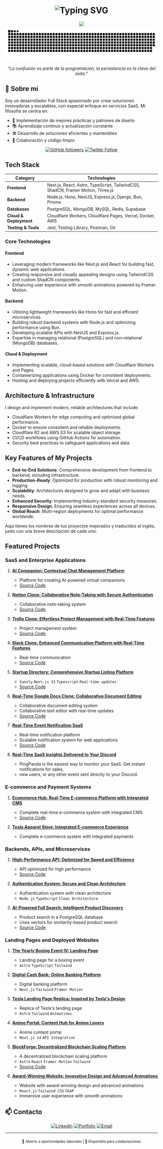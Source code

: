 # <div align="center">

<h1 align="center">
  <img src="https://readme-typing-svg.demolab.com?font=Fira+Code&weight=600&size=35&pause=1000&color=FFFFFF&background=000000&center=true&vCenter=true&random=false&width=1000&height=100&lines=Franko+Barrera;Full+Stack+Developer+%26+Software+Architect;Building+Modern+%26+Scalable+Solutions" alt="Typing SVG" />
</h1>

<div align="center">
  <img src="https://user-images.githubusercontent.com/73097560/115834477-dbab4500-a447-11eb-908a-139a6edaec5c.gif">
</div>

<div align="center">
  <img src="/grid-snake.svg" alt="snake" />
</div>

<div align="center">
  <p><em>"La confusión es parte de la programación, la persistencia es la clave del éxito."</em></p>
</div>

## 🚀 Sobre mí

Soy un desarrollador Full Stack apasionado por crear soluciones innovadoras y escalables, con especial enfoque en servicios SaaS. Mi filosofía se centra en:

- 🎯 Implementación de mejores prácticas y patrones de diseño
- 📚 Aprendizaje continuo y actualización constante
- 🛠️ Desarrollo de soluciones eficientes y mantenibles
- 🤝 Colaboración y código limpio

<div align="center">

[![GitHub followers](https://img.shields.io/github/followers/Lostovayne?style=social)](https://github.com/Lostovayne)
[![Twitter Follow](https://img.shields.io/twitter/follow/Play10Never?style=social)]([https://x.com/Play10Never])

</div>


## Tech Stack

| **Category**       | **Technologies**                                                                                                           |
|---------------------|---------------------------------------------------------------------------------------------------------------------------|
| **Frontend**        | Next.js, React, Astro, TypeScript, TailwindCSS, ShadCN, Framer Motion, Three.js                                           |
| **Backend**         | Node.js, Hono, NestJS, Express.js, Django, Bun, Prisma                                                                    |
| **Databases**       | PostgreSQL, MongoDB, MySQL, Redis, Supabase                                                                               |
| **Cloud & Deployment** | Cloudflare Workers, Cloudflare Pages, Vercel, Docker, AWS                                                               |
| **Testing & Tools** | Jest, Testing Library, Postman, Git                                                                                       |



### Core Technologies

#### Frontend
- Leveraging modern frameworks like Next.js and React for building fast, dynamic web applications.
- Creating responsive and visually appealing designs using TailwindCSS and custom ShadCN components.
- Enhancing user experience with smooth animations powered by Framer Motion.

#### Backend
- Utilizing lightweight frameworks like Hono for fast and efficient microservices.
- Building robust backend systems with Node.js and optimizing performance using Bun.
- Developing scalable APIs with NestJS and Express.js.
- Expertise in managing relational (PostgreSQL) and non-relational (MongoDB) databases.

#### Cloud & Deployment
- Implementing scalable, cloud-based solutions with Cloudflare Workers and Pages.
- Containerizing applications using Docker for consistent deployments.
- Hosting and deploying projects efficiently with Vercel and AWS.


## Architecture & Infrastructure

I design and implement modern, reliable architectures that include:

- Cloudflare Workers for edge computing and optimized global performance.
- Docker to ensure consistent and reliable deployments.
- Cloudflare R2 and AWS S3 for scalable object storage.
- CI/CD workflows using GitHub Actions for automation.
- Security best practices to safeguard applications and data.



## Key Features of My Projects

- **End-to-End Solutions**: Comprehensive development from frontend to backend, including infrastructure.
- **Production-Ready**: Optimized for production with robust monitoring and logging.
- **Scalability**: Architectures designed to grow and adapt with business needs.
- **Enhanced Security**: Implementing industry-standard security measures.
- **Responsive Design**: Ensuring seamless experiences across all devices.
- **Global Reach**: Multi-region deployments for optimal performance worldwide.


Aquí tienes los nombres de tus proyectos mejorados y traducidos al inglés, junto con una breve descripción de cada uno:

## Featured Projects

### SaaS and Enterprise Applications

1. **[AI Companion: Contextual Chat Management Platform](https://e-compa.vercel.app/)**
   - Platform for creating AI-powered virtual companions
   - [Source Code](https://github.com/Lostovayne/SaaS-AI-Companion)

2. **[Notion Clone: Collaborative Note-Taking with Secure Authentication](https://www.murkiva.cloud/)**
   - Collaborative note-taking system
   - [Source Code](https://github.com/Lostovayne/Clon-de-Notion-con-Next14-Tailwind-Typescript)

3. **[Trello Clone: Effortless Project Management with Real-Time Features](https://github.com/Lostovayne/Clon-de-Trello-Next-14-Tailwind-Typescript-Prisma)**
   - Project management system
   - [Source Code](https://github.com/Lostovayne/)

4. **[Slack Clone: Enhanced Communication Platform with Real-Time Features](https://epsaslack.vercel.app/)**
   - Real-time communication
   - [Source Code](https://github.com/Lostovayne/)

5. **[Startup Directory: Comprehensive Startup Listing Platform](https://yc-directory-topaz.vercel.app/)**
   - `Sanity` `Next.js 15` `Typescript` `Real-time updates`
   - [Source Code](https://github.com/Lostovayne/YCDirectory)

6. **[Real-Time Google Docs Clone: Collaborative Document Editing](https://google-docs-beige.vercel.app/documents/1234)**
   - Collaborative document editing system
   - Collaborative text editor with real-time updates
   - [Source Code](https://github.com/Lostovayne/)

7. **[Real-Time Event Notification SaaS](https://github.com/Lostovayne/)**
   - Real-time notification platform
   - Scalable notification system for web applications
   - [Source Code](https://github.com/Lostovayne/)
8. **[Real-Time SaaS Insights,Delivered to Your Discord]()**
   - PingPanda is the easiest way to monitor your SaaS. Get instant notifications for sales,
   - new users, or any other event sent directly to your Discord.

### E-commerce and Payment Systems

1. **[Ecommerce Hub: Real-Time E-commerce Platform with Integrated CMS](https://shoper-store.vercel.app/)**
   - Complete real-time e-commerce system with integrated CMS
   - [Source Code](https://github.com/Lostovayne/Full-Stack-E-Commerce)


2. **[Tesla Apparel Store: Integrated E-commerce Experience](https://github.com/Lostovayne/Tienda-de-Ropa-Tesla-Shop-usando-Next-14)**
   - Complete e-commerce system with integrated payments

### Backends, APIs, and Microservices

1. **[High-Performance API: Optimized for Speed and Efficiency](https://api-sooty-eta.vercel.app/)**
   - API optimized for high performance
   - [Source Code](https://github.com/Lostovayne/High-Performance-Api)

2. **[Authentication System: Secure and Clean Architecture](https://github.com/Lostovayne/Sistema-de-Autenticacion-usando-Node-Ts-y-Clean-Arquitecture)**
   - Authentication system with clean architecture
   - `Node.js` `TypeScript` `Clean Architecture`

3. **[AI-Powered Full Search: Intelligent Product Discovery](https://search-products-three.vercel.app/)**
   - Product search in a PostgreSQL database
   - Uses vectors for similarity-based product search
   - [Source Code](https://github.com/Lostovayne/Search-Products-With-Nextjs)

### Landing Pages and Deployed Websites

1. **[The Yearly Boxing Event IV: Landing Page](https://khalest.cloud)**
   - Landing page for a boxing event
   - `Astro` `TypeScript` `Tailwind`

2. **[Digital Cash Bank: Online Banking Platform](https://cash-bank.pages.dev/)**
   - Digital banking platform
   - `Next.js` `Tailwind` `Framer Motion`

3. **[Tesla Landing Page Replica: Inspired by Tesla's Design](https://tesladl.pages.dev/)**
   - Replica of Tesla's landing page
   - `Astro` `Tailwind` `Animations`

4. **[Anime Portal: Content Hub for Anime Lovers](https://anime-next14.vercel.app)**
   - Anime content portal
   - `Next.js 14` `API Integration`

5. **[BlockForge: Decentralized Blockchain Scaling Platform](https://dark-blockchain.vercel.app/)**
   - A decentralized blockchain scaling platform
   - `Astro` `React` `Framer Motion` `Tailwind`
   - [Source Code](https://github.com/Lostovayne/Dark-SaaS-Blockchain-Site)

6. **[Award-Winning Website: Innovative Design and Advanced Animations](https://github.com/Lostovayne/)**
   - Website with award-winning design and advanced animations
   - `React.js` `Tailwind CSS` `GSAP`
   - Immersive user experience with smooth animations


## 📫 Contacto

<div align="center">
  
[![LinkedIn](https://img.shields.io/badge/LinkedIn-%230077B5.svg?style=for-the-badge&logo=linkedin&logoColor=white)](https://www.linkedin.com/in/franco-barrera-riffo/)
[![Portfolio](https://img.shields.io/badge/Portfolio-%23000000.svg?style=for-the-badge&logo=firefox&logoColor=#FF7139)](https://tuportfolio.com)
[![Email](https://img.shields.io/badge/Email-D14836?style=for-the-badge&logo=gmail&logoColor=white)](mailto:frankhx018@gmail.com)

</div>

---

<div align="center">
  <sub>💼 Abierto a oportunidades laborales | 🤝 Disponible para colaboraciones</sub>
</div>

